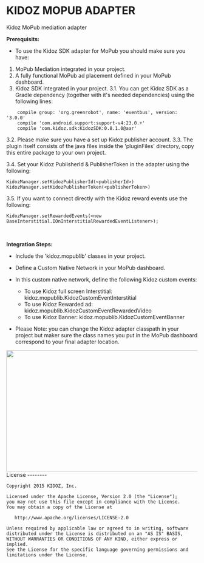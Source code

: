 # KIDOZ MOPUB ADAPTER
Kidoz MoPub mediation adapter
</br>

**Prerequisits:**
* To use the Kidoz SDK adapter for MoPub you should make sure you have:
1. MoPub Mediation integrated in your project.
2. A fully functional MoPub ad placement defined in your MoPub dashboard.
3. Kidoz SDK integrated in your project.
3.1. You can get Kidoz SDK as a Gradle dependency (together with it's needed dependencies) using the following lines:
```
    compile group: 'org.greenrobot', name: 'eventbus', version: '3.0.0'
    compile 'com.android.support:support-v4:23.0.+'
    compile 'com.kidoz.sdk:KidozSDK:0.8.1.0@aar'
```
3.2. Please make sure you have a set up Kidoz publisher account.
3.3. The plugin itself consists of the java files inside the 'pluginFiles' directory, copy this entire package to your own project.

3.4. Set your Kidoz PublisherId & PublisherToken in the adapter using the following:
```
KidozManager.setKidozPublisherId(<publisherId>)
KidozManager.setKidozPublisherToken(<publisherToken>)
```
3.5. If you want to connect directly with the Kidoz reward events use the following:
```
KidozManager.setRewardedEvents(<new BaseInterstitial.IOnInterstitialRewardedEventListener>);
```

</br>

**Integration Steps:**
* Include the 'kidoz.mopublib' classes in your project.
* Define a Custom Native Network in your MoPub dashboard.
* In this custom native network, define the following Kidoz custom events:
    * To use Kidoz full screen Interstitial: kidoz.mopublib.KidozCustomEventInterstitial
    * To use Kidoz Rewarded ad: kidoz.mopublib.KidozCustomEventRewardedVideo
    * To use Kidoz Banner: kidoz.mopublib.KidozCustomEventBanner

* Please Note: you can change the Kidoz adapter classpath in your project but maker sure the class names you put in the MoPub dashboard correspond to your final adapter location.

<a href="url"><img src="https://s3.amazonaws.com/kidoz-cdn/sdk/GitHub_Tutorial_Img/custom_event_tut.JPG" align="left" height="320" width="720" ></a>
</br>
 

</br>
License
--------

    Copyright 2015 KIDOZ, Inc.

    Licensed under the Apache License, Version 2.0 (the "License");
    you may not use this file except in compliance with the License.
    You may obtain a copy of the License at

       http://www.apache.org/licenses/LICENSE-2.0

    Unless required by applicable law or agreed to in writing, software
    distributed under the License is distributed on an "AS IS" BASIS,
    WITHOUT WARRANTIES OR CONDITIONS OF ANY KIND, either express or implied.
    See the License for the specific language governing permissions and
    limitations under the License.

